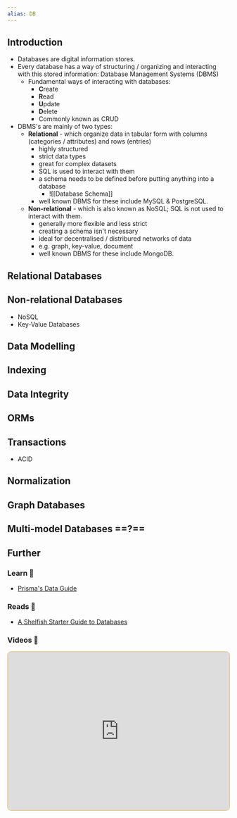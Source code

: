 ```yaml
---
alias: DB
---
```


## Introduction

- Databases are digital information stores.
- Every database has a way of structuring / organizing and interacting with this stored information: Database Management Systems (DBMS)
    - Fundamental ways of interacting with databases:
        - **C**reate
        - **R**ead
        - **U**pdate
        - **D**elete
        - Commonly known as CRUD
- DBMS's are mainly of two types:
    - **Relational** - which organize data in tabular form with columns (categories / attributes) and rows (entries)
        - highly structured
        - strict data types
        - great for complex datasets
        - SQL is used to interact with them
        - a schema needs to be defined before putting anything into a database
          - ![[Database Schema]]
        - well known DBMS for these include MySQL & PostgreSQL.
    - **Non-relational** - which is also known as NoSQL; SQL is not used to interact with them.
        - generally more flexible and less strict
        - creating a schema isn't necessary
        - ideal for decentralised / distribured networks of data
        - e.g. graph, key-value, document
        - well known DBMS for these include MongoDB.

## Relational Databases

## Non-relational Databases

- NoSQL
- Key-Value Databases

## Data Modelling

## Indexing

## Data Integrity

## ORMs

## Transactions

- ACID

## Normalization

## Graph Databases

## Multi-model Databases ==?==

## Further

### Learn 🧠

- [Prisma's Data Guide](https://www.prisma.io/dataguide)

### Reads 📄

- [A Shelfish Starter Guide to Databases](https://maggieappleton.com/databases)

### Videos 🎥

<iframe style='margin-bottom: .5rem; display: block; width: 100%; height: 360px; border: 1px solid #edae49; border-radius: .5rem' src='https://invidious.tiekoetter.com/embed/W2Z7fbCLSTw' title='Invidious Embed Player'>Fireship - 7 Database Paradigms</iframe>

